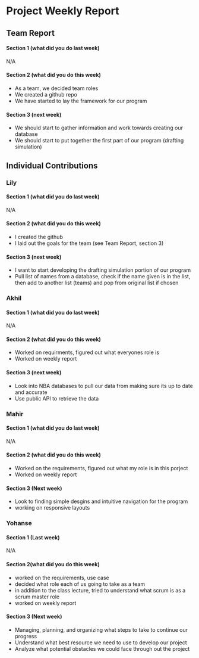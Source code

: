 # Project Weekly Report
## Team Report
#### Section 1 (what did you do last week)
N/A
#### Section 2 (what did you do this week)
* As a team, we decided team roles
* We created a github repo
* We have started to lay the framework for our program
#### Section 3 (next week)
* We should start to gather information and work towards creating our database
* We should start to put together the first part of our program (drafting simulation)
## Individual Contributions
### Lily
#### Section 1 (what did you do last week)
N/A
#### Section 2 (what did you do this week)
* I created the github
* I laid out the goals for the team (see Team Report, section 3)
#### Section 3 (next week)
* I want to start developing the drafting simulation portion of our program
* Pull list of names from a database, check if the name given is in the list, then add to another list (teams) and pop from original list if chosen
### Akhil
#### Section 1 (what did you do last week)
N/A
#### Section 2 (what did you do this week)
* Worked on requirments, figured out what everyones role is
* Worked on weekly report
#### Section 3 (next week)
* Look into NBA databases to pull our data from making sure its up to date and accurate
* Use public API to retrieve the data
### Mahir
#### Section 1 (what did you do last week) 
N/A
#### Section 2 (what did you do this week) 
* Worked on the requirements, figured out what my role is in this porject 
* Worked on weekly report
#### Section 3 (Next week)
* Look to finding simple desgins and intuitive navigation for the program
* working on responsive layouts 
### Yohanse
#### Section 1 (Last week)
N/A
#### Section 2(what did you do this week)
* worked on the requirements, use case
* decided what role each of us going to take as a team
* in addition to the class lecture, tried to understand what scrum is as a scrum master role
* worked on weekly report
#### Section 3 (Next week)
* Managing, planning, and organizing what steps to take to continue our progress
* Understand what best resource we need to use to develop our project
* Analyze what potential obstacles we could face through out the project 
